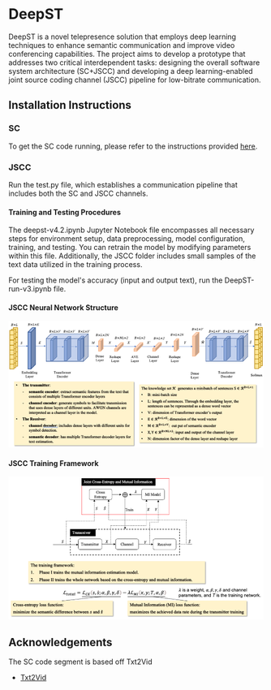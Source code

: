 # DeepST

DeepST is a novel telepresence solution that employs deep learning techniques to enhance semantic communication and improve video conferencing capabilities. The project aims to develop a prototype that addresses two critical interdependent tasks: designing the overall software system architecture (SC+JSCC) and developing a deep learning-enabled joint source coding channel (JSCC) pipeline for low-bitrate communication.

## Installation Instructions

### SC
To get the SC code running, please refer to the instructions provided [here](https://github.com/tpulkit/txt2vid).

### JSCC

Run the test.py file, which establishes a communication pipeline that includes both the SC and JSCC channels.

#### Training and Testing Procedures

The deepst-v4.2.ipynb Jupyter Notebook file encompasses all necessary steps for environment setup, data preprocessing, model configuration, training, and testing. You can retrain the model by modifying parameters within this file. Additionally, the JSCC folder includes small samples of the text data utilized in the training process.

For testing the model's accuracy (input and output text), run the DeepST-run-v3.ipynb file.

#### JSCC Neural Network Structure

![JSCC Neural Network Structure](https://github.com/JuicyMango123/DeepST-Portfolio/blob/main/JSCC/Images/Neural-Network.png)

#### JSCC Training Framework

![JSCC Training Framework](https://github.com/JuicyMango123/DeepST-Portfolio/blob/main/JSCC/Images/Training-Framework.png)

## Acknowledgements

The SC code segment is based off Txt2Vid
 - [Txt2Vid](https://github.com/tpulkit/txt2vid)